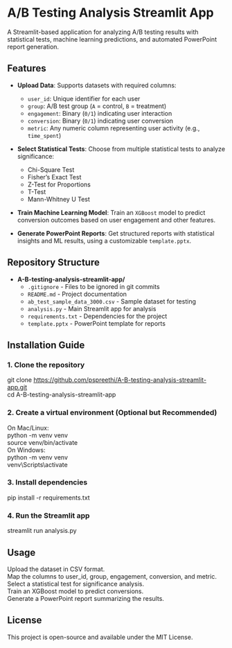 # A/B Testing Analysis Streamlit App  

A Streamlit-based application for analyzing A/B testing results with statistical tests, machine learning predictions, and automated PowerPoint report generation.  

## Features  

- **Upload Data**: Supports datasets with required columns:  
  - `user_id`: Unique identifier for each user  
  - `group`: A/B test group (`A` = control, `B` = treatment)  
  - `engagement`: Binary (`0/1`) indicating user interaction  
  - `conversion`: Binary (`0/1`) indicating user conversion  
  - `metric`: Any numeric column representing user activity (e.g., `time_spent`)  

- **Select Statistical Tests**: Choose from multiple statistical tests to analyze significance:  
  - Chi-Square Test  
  - Fisher’s Exact Test  
  - Z-Test for Proportions  
  - T-Test  
  - Mann-Whitney U Test  

- **Train Machine Learning Model**: Train an `XGBoost` model to predict conversion outcomes based on user engagement and other features.  

- **Generate PowerPoint Reports**: Get structured reports with statistical insights and ML results, using a customizable `template.pptx`.  

## Repository Structure

- **A-B-testing-analysis-streamlit-app/**
  - `.gitignore` - Files to be ignored in git commits
  - `README.md` - Project documentation
  - `ab_test_sample_data_3000.csv` - Sample dataset for testing
  - `analysis.py` - Main Streamlit app for analysis
  - `requirements.txt` - Dependencies for the project
  - `template.pptx` - PowerPoint template for reports

## Installation Guide

### 1. Clone the repository

git clone https://github.com/pspreethi/A-B-testing-analysis-streamlit-app.git <br>
cd A-B-testing-analysis-streamlit-app

### 2. Create a virtual environment (Optional but Recommended)
On Mac/Linux:  
python -m venv venv<br>
source venv/bin/activate <br>
On Windows:  
python -m venv venv <br>
venv\Scripts\activate

### 3. Install dependencies

pip install -r requirements.txt

### 4. Run the Streamlit app

streamlit run analysis.py

## Usage

Upload the dataset in CSV format.  
Map the columns to user_id, group, engagement, conversion, and metric.  
Select a statistical test for significance analysis.  
Train an XGBoost model to predict conversions.  
Generate a PowerPoint report summarizing the results.  

## License
This project is open-source and available under the MIT License.

